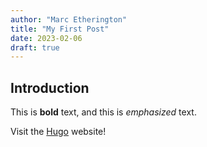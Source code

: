```yaml
---
author: "Marc Etherington"
title: "My First Post"
date: 2023-02-06
draft: true
---
```


## Introduction

This is **bold** text, and this is *emphasized* text.

Visit the [Hugo](https://gohugo.io) website!
